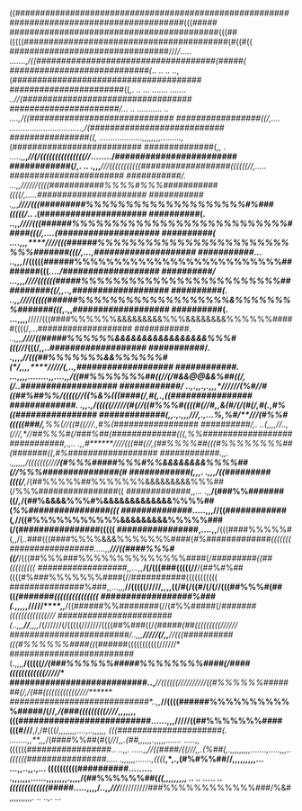 ((##########################################################################################(((#####
##########################################(((##(((((#########################################(#((#((
################################///*/*.....  .......,*/((####################################(#####(
############################(*..          ..       ..     ..,(######################################
#######################((*,.    ..     ... ....... .......   ..//(##################################
######################/...  ..              ...........   ..   ....,/((#############################
#################((/,....             ................................,/(###########################
################((,                ...................,,,,,,*,,.........,(##########################
##############(,,  .      .....,,****,*******//(/(((((((((((((((//*......../########################
############(/,.   .. .,,,***///(((((((((((##################((((((//,..... *#######################
###########/*.   ...,,****//////((((###########%%%%#%%%###########((((/,.....*######################
###########*      .,,*,***////(((#########%%%%%%%%%%%%%%%%%%%%#%###(((((/*.. .(#####################
##########(.    ..,,*****////(((######%%%%%%%%%%%%%%%%%%%%%%%%%%%#####(((/,....(####################
##########(  ....,,,****////(((######%%%%%%%%%%%%%%%%%%%%%%%%%%%#######(((/,...,####################
###########... ..,,,*****//(((((######%%%%%%%%%%%%%%%%%%%%%%%%%%########(((*..../###################
##########/  ...,,,****////((((((#####%%%%%%%%%%%%%%%%%%%%%%%%%##########((/,,..,###################
##########(.   ..,,****////(((((######%%%%%%%%%%%%%%%%%%%&%%%%%%%%#######(((*,.,,###################
##########(.  ...,,,,**/////(((####%%%%%%&&&&&&&&&%%%&&&&&&&&%%%%%%#####((((/,...###################
###########.   ..,,,,***////((#####%%%%%%&&&&&&&&&&&&&&&&&%%%#(((//*****/(((/,,..###################
###########/.    .,,,,***********//(((##%%%%%%%&&%%%%%%#(*/,**,,,****////**/(,..,###################
############.   ...,,,,........,,....,,*/((##%%%%%%%##((*//(/#&&@@&&%##((/*,(/..*###################
############/    ..,.,,.,.,,,*//////**(%#//#((##%##%%/(((((//((%&%(((####(/,#(*,.,((################
#############.    .*,,.,*/(((((//*///*(#(/*/(*(#%%%#((((#(//#,,&(*#/*(/(#(/,#(.,#%((################
#############(,,.,.*,,,*///*,.,...%,%#*/****///(#%%#(*((((###/,**%%(//((#((///.,#%(#################
##########/*,.    ..(,,***,,**//..,*(///*,*/**/##%%%#(/###%##(#############(((*,%%##################
###########,.,..  .,,#*******////(((##(//**,**(##%%%%##(((#%%%%%%%%##(#######((,#%##################
############.,,.  .,,,,,,**/(((((((/**//******/(#%%%#####%%%#%%&&&&&&&&%%%%##(//%%%###############(#
############(,,,. .,,,**/((#########((((/**,*/(##%%%%%##%%%%%%%&&&&&&&&&%%%##(/%%%################((
#############,,... .,,**/(###%%#######((/*,*/(##%&&&&%%%#%&&&&&&&&&&&&&%%%%##(*%%################(((
##############*.....,,,//((############(*,*//((#%%%%%%%%%%%&&&&&&&&&%%%%%###(/(################(((((
################,....,,**/(((####%%%%%#(,,/(*..*###(((####%%%%&&&%%%%%%%####(*#%#############(((((((
#################.....,,**///((####%%%#((/***/(((##%%%###%%%%%%%%%%%%%%####(/*#########((##(((((((((
##################,,...,,***/(/(((###(((((//**/(##%#%##((((#%###%%%%%%%####(//###########(((((((((((
###############%###,,...,,,**//(((((/////*,,*,,((/#(/((#/(/(//(((##%%%#(##((*(#######(((((((((((((((
##################%###(.,,,,,*/////****,,**/((######%%########(//(#%%#####(/*#######(((((((((((((///
#######################(..,,,**//**,,,,*/(//////(/(((((///////((((##%###((/*(#####(##(((((((((//////
########################/..,,,**/////(/,,**//(((##########(((#%%%%%%####((*(######(((((((((((//////*
#########################(.,,,,**/(((((/****/(###%%%%%%#####%%%%%%%%####(*/####((((((((((((/////****
###########################..,***//((((((//**////*////((#%%%%%%#######(/,/(##((((((((((((////*******
############################*..,,*****//((((######%%%%%%%%%%%#####/(//*,/(###(((((((((////*,,,*,,,,*
(((##########################......,,,**/////((##%%%%%%%####(((#///**,/,/#(((/*,,,,,,,,....,..,,,,,,
(((#####################(.   ........,,**,,,*/(####%%##(#((*//*/*,,.(##,,,,,,.*,,,,,.......  .....,,
((((((#################..     ..,,.  .....,,*//((####/((///***,*,.(%##(,.,,,,,,,,,.......,.....,,,..
((((((################.....   .,,,,,,.......**,**((((*****,*,.,(#%#%%##//,,,,,,,,,... ...,,..,,.,...
((((((((((##########......... .,,,,,**,,......,,,,,,,,.,,,,/(##%%%%%%##(*((,,,,,,,,,  .. .. ..... ..
(((((((((((((#####*.....,,,,/..,,*****///***//////////###%%%%%%%%%%%%###/%&#,,,,,,,,,,. ..  ..,. ...
